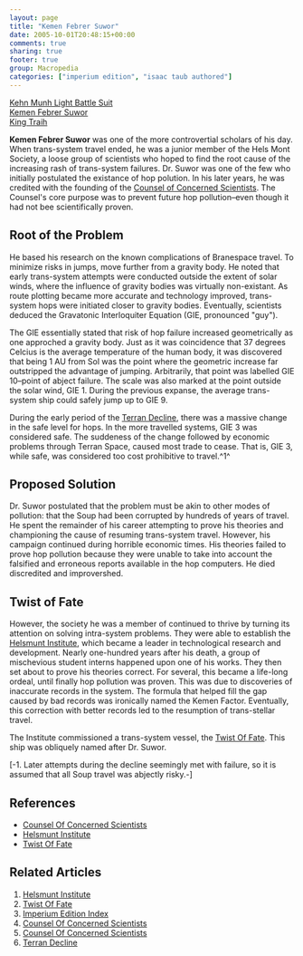 ```yaml
---
layout: page
title: "Kemen Febrer Suwor"
date: 2005-10-01T20:48:15+00:00
comments: true
sharing: true
footer: true
group: Macropedia
categories: ["imperium edition", "isaac taub authored"]
---
```


<div class='row'>
	<div class='col-md-4'><a href='/macropedia/kehn-munh-light-battle-suit'>Kehn Munh Light Battle Suit</a></div>
	<div class='col-md-4'><a href='/macropedia/kemen-febrer-suwor'>Kemen Febrer Suwor</a></div>
	<div class='col-md-4'><a href='/macropedia/king-traih'>King Traih</a></div>
</div>


**Kemen Febrer Suwor** was one of the more controvertial scholars of his day. When trans-system travel ended, he was a junior member of the Hels Mont Society, a loose group of scientists who hoped to find the root cause of the increasing rash of trans-system failures. Dr. Suwor was one of the few who initially postulated the existance of hop polution. In his later years, he was credited with the founding of the [Counsel of Concerned Scientists](/macropedia/counsel-of-concerned-scientists). The Counsel's core purpose was to prevent future hop pollution&ndash;even though it had not bee scientifically proven.

## Root of the Problem

He based his research on the known complications of Branespace travel. To minimize risks in jumps, move further from a gravity body. He noted that early trans-system attempts were conducted outside the extent of solar winds, where the influence of gravity bodies was virtually non-existant. As route plotting became more accurate and technology improved, trans-system hops were initiated closer to gravity bodies. Eventually, scientists deduced the Gravatonic Interloquiter Equation (GIE, pronounced "guy").

The GIE essentially stated that risk of hop failure increased geometrically as one approched a gravity body. Just as it was coincidence that 37 degrees Celcius is the average temperature of the human body, it was discovered that being 1 AU from Sol was the point where the geometric increase far outstripped the advantage of jumping. Arbitrarily, that point was labelled GIE 10&ndash;point of abject failure. The scale was also marked at the point outside the solar wind, GIE 1. During the previous expanse, the average trans-system ship could safely jump up to GIE 9.

During the early period of the [Terran Decline](/chronology/first-decline), there was a massive change in the safe level for hops. In the more travelled systems, GIE 3 was considered safe. The suddeness of the change followed by economic problems through Terran Space, caused most trade to cease. That is, GIE 3, while safe, was considered too cost prohibitive to travel.^1^

## Proposed Solution

Dr. Suwor postulated that the problem must be akin to other modes of pollution: that the Soup had been corrupted by hundreds of years of travel. He spent the remainder of his career attempting to prove his theories and championing the cause of resuming trans-system travel. However, his campaign continued during horrible economic times. His theories failed to prove hop pollution because they were unable to take into account the falsified and erroneous reports available in the hop computers. He died discredited and improvershed.

## Twist of Fate

However, the society he was a member of continued to thrive by turning its attention on solving intra-system problems. They were able to establish the [Helsmunt Institute](/macropedia/helsmunt-institute), which became a leader in technological research and development. Nearly one-hundred years after his death, a group of mischevious student interns happened upon one of his works. They then set about to prove his theories correct. For several, this became a life-long ordeal, until finally hop pollution was proven. This was due to discoveries of inaccurate records in the system. The formula that helped fill the gap caused by bad records was ironically named the Kemen Factor. Eventually, this correction with better records led to the resumption of trans-stellar travel.

The Institute commissioned a trans-system vessel, the [Twist Of Fate](/macropedia/twist-of-fate). This ship was obliquely named after Dr. Suwor.

[-1. Later attempts during the decline seemingly met with failure, so it is assumed that all Soup travel was abjectly risky.-]

## References
* [Counsel Of Concerned Scientists](/macropedia/counsel-of-concerned-scientists)
* [Helsmunt Institute](/macropedia/helsmunt-institute)
* [Twist Of Fate](/macropedia/twist-of-fate)

## Related Articles

1. [Helsmunt Institute](/macropedia/helsmunt-institute)
2. [Twist Of Fate](/macropedia/twist-of-fate)
3. [Imperium Edition Index](/macropedia/imperium-edition-index)
4. [Counsel Of Concerned Scientists](/macropedia/counsel-of-concerned-scientists)
5. [Counsel Of Concerned Scientists](/macropedia/counsel-of-concerned-scientists)
6. [Terran Decline](/chronology/first-decline)



 
